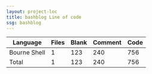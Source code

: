 ```yaml
---
layout: project-loc
title: bashblog Line of code
ssg: bashblog
---
```

<div class="table-responsive">
<table class="table">
<thead><tr>
<th>Language</th>
<th>Files</th>
<th>Blank</th>
<th>Comment</th>
<th>Code</th>
</tr></thead><tbody>
<tr><td>Bourne Shell</td><td> 1</td><td> 123</td><td> 240</td><td> 756</td></tr>
<tr><td>Total</td><td>1</td><td>123</td><td>240</td><td>756</td></tr>
</tbody></table></div>
